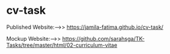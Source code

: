 # cv-task

Published Website:-->>   https://jamila-fatima.github.io/cv-task/

Mockup Website:-->>    https://github.com/sarahsga/TK-Tasks/tree/master/html/02-curriculum-vitae
